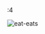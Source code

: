 :4

![eat-eats](https://user-images.githubusercontent.com/57974167/160298439-09ae4084-d6f3-4afd-96ae-dcccfc689bc4.gif)
